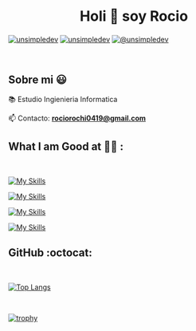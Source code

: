 <h1 align="center">Holi 👋 soy Rocio  </h1> 

<p align="left">
<a href="https://linkedin.com/in/unsimpledev" target="blank"><img align="center" src="https://img.shields.io/badge/LinkedIn-0077B5?style=for-the-badge&logo=linkedin&logoColor=white" alt="unsimpledev"/></a>
<a href="https://fb.com/unsimpledev" target="blank"><img align="center" src="https://img.shields.io/badge/Facebook-1877F2?style=for-the-badge&logo=facebook&logoColor=white" alt="unsimpledev"  /></a>
<a href = "mailto:rociorochi0419@gmail.com" target="blank"><img align="center" src="https://img.shields.io/badge/Gmail-D14836?style=for-the-badge&logo=gmail&logoColor=white" alt="@unsimpledev"  /></a>
  </p>
<br>
<h2>Sobre mi 😃</h2>

<p align="left">
📚 Estudio Ingienieria Informatica
  
📫 Contacto: **rociorochi0419@gmail.com**
<br>

## What I am Good at 🧑‍💻 :

<br>

[![My Skills](https://skillicons.dev/icons?i=express,prisma&perline=2)](https://skillicons.dev)
<br>

[![My Skills](https://skillicons.dev/icons?i=c,cpp,py&perline=3)](https://skillicons.dev)
<br>

[![My Skills](https://skillicons.dev/icons?i=js,css,html&perline=3)](https://skillicons.dev)
<br>

[![My Skills](https://skillicons.dev/icons?i=docker,regex,git,vim&perline=4)](https://skillicons.dev)
<br>



## GitHub :octocat:


<br>

 [![Top Langs](https://github-readme-stats.vercel.app/api/top-langs/?username=Rocio-Elizabeth-Vera&theme=algolia)](https://github.com/Rocio-Elizabeth-Vera/github-readme-stats)

<br>

[![trophy](https://github-profile-trophy.vercel.app/?username=Rocio-Elizabeth-Vera)](https://github.com/Rocio-Elizabeth-Vera/github-profile-trophy)


